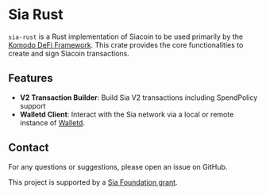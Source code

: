 # Sia Rust

`sia-rust` is a Rust implementation of Siacoin to be used primarily by the [Komodo DeFi Framework](https://github.com/KomodoPlatform/komodo-defi-framework). This crate provides the core functionalities to create and sign Siacoin transactions. 

## Features

- **V2 Transaction Builder**: Build Sia V2 transactions including SpendPolicy support
- **Walletd Client**: Interact with the Sia network via a local or remote instance of [Walletd](https://github.com/SiaFoundation/walletd).

## Contact

For any questions or suggestions, please open an issue on GitHub.

This project is supported by a [Sia Foundation grant](https://forum.sia.tech/t/standard-grant-proposal-htlc-upgrade-for-sia-for-use-in-atomic-swaps/410/5).
